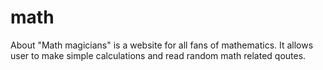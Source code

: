 # math
About "Math magicians" is a website for all fans of mathematics. It allows user to make simple calculations and read random math related qoutes.
